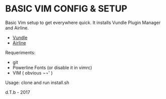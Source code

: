 BASIC VIM CONFIG & SETUP
========================

Basic Vim setup to get everywhere quick.
It installs Vundle Plugin Manager and Airline.
* [Vundle](https://github.com/VundleVim/Vundle.vim)
* [Airline](https://github.com/vim-airline/vim-airline)

Requeriments: 
* git
* Powerline Fonts (or disable it in vimrc)
* VIM ( obvious ¬¬' )

Usage: clone and run install.sh

d.T.b - 2017

